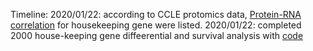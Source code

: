 
Timeline:
2020/01/22: according to CCLE protomics data, [Protein-RNA correlation](housekeep.proteinRNAcorrelation.csv) for housekeeping gene were listed. 
2020/01/22: completed 2000 house-keeping gene diffeerential and survival analysis with [code](run.R)
